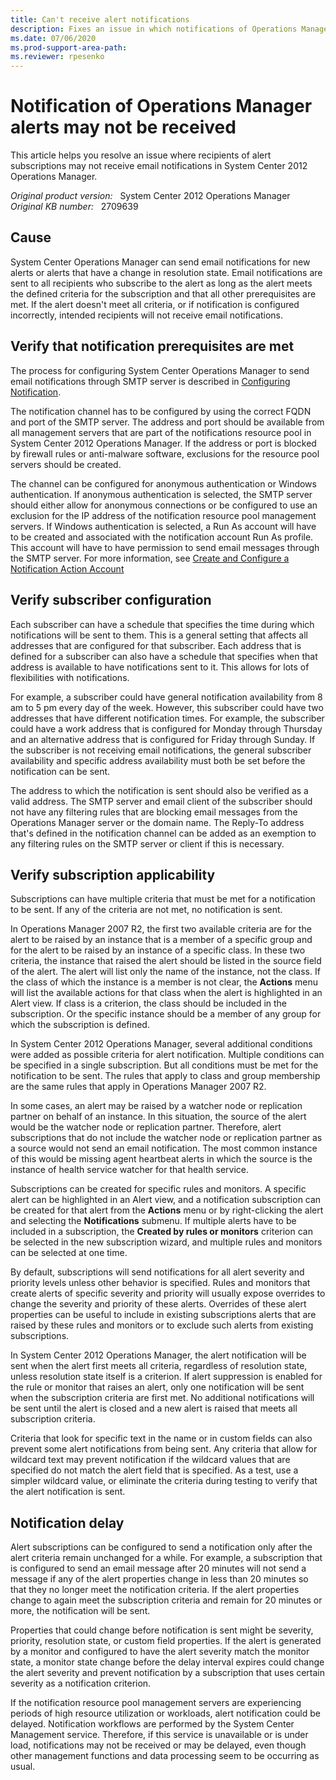```yaml
---
title: Can't receive alert notifications
description: Fixes an issue in which notifications of Operations Manager alerts may not be received.
ms.date: 07/06/2020
ms.prod-support-area-path:
ms.reviewer: rpesenko
---
```

# Notification of Operations Manager alerts may not be received

This article helps you resolve an issue where recipients of alert subscriptions may not receive email notifications in System Center 2012 Operations Manager.

_Original product version:_ &nbsp; System Center 2012 Operations Manager  
_Original KB number:_ &nbsp; 2709639

## Cause

System Center Operations Manager can send email notifications for new alerts or alerts that have a change in resolution state. Email notifications are sent to all recipients who subscribe to the alert as long as the alert meets the defined criteria for the subscription and that all other prerequisites are met. If the alert doesn't meet all criteria, or if notification is configured incorrectly, intended recipients will not receive email notifications.

## Verify that notification prerequisites are met

The process for configuring System Center Operations Manager to send email notifications through SMTP server is described in [Configuring Notification](/previous-versions/system-center/operations-manager-2007-r2/dd440890(v=technet.10)).

The notification channel has to be configured by using the correct FQDN and port of the SMTP server. The address and port should be available from all management servers that are part of the notifications resource pool in System Center 2012 Operations Manager. If the address or port is blocked by firewall rules or anti-malware software, exclusions for the resource pool servers should be created.

The channel can be configured for anonymous authentication or Windows authentication. If anonymous authentication is selected, the SMTP server should either allow for anonymous connections or be configured to use an exclusion for the IP address of the notification resource pool management servers. If Windows authentication is selected, a Run As account will have to be created and associated with the notification account Run As profile. This account will have to have permission to send email messages through the SMTP server. For more information, see [Create and Configure a Notification Action Account](/previous-versions//dd440886(v=technet.10))

## Verify subscriber configuration

Each subscriber can have a schedule that specifies the time during which notifications will be sent to them. This is a general setting that affects all addresses that are configured for that subscriber. Each address that is defined for a subscriber can also have a schedule that specifies when that address is available to have notifications sent to it. This allows for lots of flexibilities with notifications.

For example, a subscriber could have general notification availability from 8 am to 5 pm every day of the week. However, this subscriber could have two addresses that have different notification times. For example, the subscriber could have a work address that is configured for Monday through Thursday and an alternative address that is configured for Friday through Sunday. If the subscriber is not receiving email notifications, the general subscriber availability and specific address availability must both be set before the notification can be sent.

The address to which the notification is sent should also be verified as a valid address. The SMTP server and email client of the subscriber should not have any filtering rules that are blocking email messages from the Operations Manager server or the domain name. The Reply-To address that's defined in the notification channel can be added as an exemption to any filtering rules on the SMTP server or client if this is necessary.

## Verify subscription applicability

Subscriptions can have multiple criteria that must be met for a notification to be sent. If any of the criteria are not met, no notification is sent.

In Operations Manager 2007 R2, the first two available criteria are for the alert to be raised by an instance that is a member of a specific group and for the alert to be raised by an instance of a specific class. In these two criteria, the instance that raised the alert should be listed in the source field of the alert. The alert will list only the name of the instance, not the class. If the class of which the instance is a member is not clear, the **Actions** menu will list the available actions for that class when the alert is highlighted in an Alert view. If class is a criterion, the class should be included in the subscription. Or the specific instance should be a member of any group for which the subscription is defined.

In System Center 2012 Operations Manager, several additional conditions were added as possible criteria for alert notification. Multiple conditions can be specified in a single subscription. But all conditions must be met for the notification to be sent. The rules that apply to class and group membership are the same rules that apply in Operations Manager 2007 R2.

In some cases, an alert may be raised by a watcher node or replication partner on behalf of an instance. In this situation, the source of the alert would be the watcher node or replication partner. Therefore, alert subscriptions that do not include the watcher node or replication partner as a source would not send an email notification. The most common instance of this would be missing agent heartbeat alerts in which the source is the instance of health service watcher for that health service.

Subscriptions can be created for specific rules and monitors. A specific alert can be highlighted in an Alert view, and a notification subscription can be created for that alert from the **Actions** menu or by right-clicking the alert and selecting the **Notifications** submenu. If multiple alerts have to be included in a subscription, the **Created by rules or monitors** criterion can be selected in the new subscription wizard, and multiple rules and monitors can be selected at one time.

By default, subscriptions will send notifications for all alert severity and priority levels unless other behavior is specified. Rules and monitors that create alerts of specific severity and priority will usually expose overrides to change the severity and priority of these alerts. Overrides of these alert properties can be useful to include in existing subscriptions alerts that are raised by these rules and monitors or to exclude such alerts from existing subscriptions.

In System Center 2012 Operations Manager, the alert notification will be sent when the alert first meets all criteria, regardless of resolution state, unless resolution state itself is a criterion. If alert suppression is enabled for the rule or monitor that raises an alert, only one notification will be sent when the subscription criteria are first met. No additional notifications will be sent until the alert is closed and a new alert is raised that meets all subscription criteria.

Criteria that look for specific text in the name or in custom fields can also prevent some alert notifications from being sent. Any criteria that allow for wildcard text may prevent notification if the wildcard values that are specified do not match the alert field that is specified. As a test, use a simpler wildcard value, or eliminate the criteria during testing to verify that the alert notification is sent.

## Notification delay

Alert subscriptions can be configured to send a notification only after the alert criteria remain unchanged for a while. For example, a subscription that is configured to send an email message after 20 minutes will not send a message if any of the alert properties change in less than 20 minutes so that they no longer meet the notification criteria. If the alert properties change to again meet the subscription criteria and remain for 20 minutes or more, the notification will be sent.

Properties that could change before notification is sent might be severity, priority, resolution state, or custom field properties. If the alert is generated by a monitor and configured to have the alert severity match the monitor state, a monitor state change before the delay interval expires could change the alert severity and prevent notification by a subscription that uses certain severity as a notification criterion.

If the notification resource pool management servers are experiencing periods of high resource utilization or workloads, alert notification could be delayed. Notification workflows are performed by the System Center Management service. Therefore, if this service is unavailable or is under load, notifications may not be received or may be delayed, even though other management functions and data processing seem to be occurring as usual.
